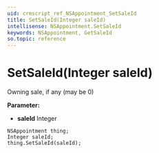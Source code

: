 ```yaml
---
uid: crmscript_ref_NSAppointment_SetSaleId
title: SetSaleId(Integer saleId)
intellisense: NSAppointment.SetSaleId
keywords: NSAppointment, GetSaleId
so.topic: reference
---
```


# SetSaleId(Integer saleId)

Owning sale, if any (may be 0)

**Parameter:** 
* **saleId** Integer

```crmscript
NSAppointment thing;
Integer saleId;
thing.SetSaleId(saleId);
```

